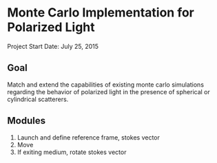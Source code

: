 Monte Carlo Implementation for Polarized Light
=============================================

Project Start Date: July 25, 2015

Goal
----
Match and extend the capabilities of existing monte carlo simulations
regarding the behavior of polarized light in the presence of spherical
or cylindrical scatterers.

Modules 
-------
1. Launch and define reference frame, stokes vector
2. Move
3. If exiting medium, rotate stokes vector
